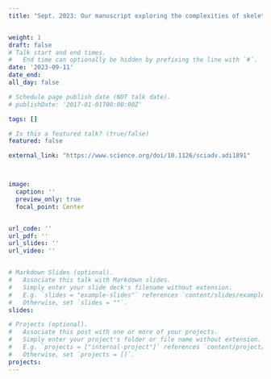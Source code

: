 ```yaml
---
title: "Sept. 2023: Our manuscript exploring the complexities of skeletal muscle regeneration with the aid of intravital multimodal microscopy has been accepted for publication in Science Advances. Congratulations to Yingzhu, Youshan, and all the co-authors for their contributions to this accomplishment!" 


weight: 1
draft: false
# Talk start and end times.
#   End time can optionally be hidden by prefixing the line with `#`.
date: '2023-09-11'
date_end: 
all_day: false

# Schedule page publish date (NOT talk date).
# publishDate: '2017-01-01T00:00:00Z'

tags: []

# Is this a featured talk? (true/false)
featured: false

external_link: "https://www.science.org/doi/10.1126/sciadv.adi1891"



image:
  caption: ''
  preview_only: true
  focal_point: Center


url_code: ''
url_pdf: ''
url_slides: ''
url_video: ''


# Markdown Slides (optional).
#   Associate this talk with Markdown slides.
#   Simply enter your slide deck's filename without extension.
#   E.g. `slides = "example-slides"` references `content/slides/example-slides.md`.
#   Otherwise, set `slides = ""`.
slides:

# Projects (optional).
#   Associate this post with one or more of your projects.
#   Simply enter your project's folder or file name without extension.
#   E.g. `projects = ["internal-project"]` references `content/project/deep-learning/index.md`.
#   Otherwise, set `projects = []`.
projects:
---
```


